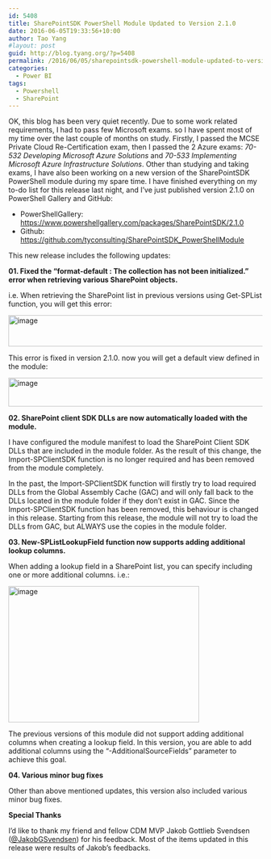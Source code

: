 ```yaml
---
id: 5408
title: SharePointSDK PowerShell Module Updated to Version 2.1.0
date: 2016-06-05T19:33:56+10:00
author: Tao Yang
#layout: post
guid: http://blog.tyang.org/?p=5408
permalink: /2016/06/05/sharepointsdk-powershell-module-updated-to-version-2-1-0/
categories:
  - Power BI
tags:
  - Powershell
  - SharePoint
---
```

OK, this blog has been very quiet recently. Due to some work related requirements, I had to pass few Microsoft exams. so I have spent most of my time over the last couple of months on study. Firstly, I passed the MCSE Private Cloud Re-Certification exam, then I passed the 2 Azure exams: <em>70-532 Developing Microsoft Azure Solutions</em> and <em>70-533 Implementing Microsoft Azure Infrastructure Solutions</em>. Other than studying and taking exams, I have also been working on a new version of the SharePointSDK PowerShell module during my spare time. I have finished everything on my to-do list for this release last night, and I’ve just published version 2.1.0 on PowerShell Gallery and GitHub:
<ul>
 	<li>PowerShellGallery: <a title="https://www.powershellgallery.com/packages/SharePointSDK/2.1.0" href="https://www.powershellgallery.com/packages/SharePointSDK/2.1.0">https://www.powershellgallery.com/packages/SharePointSDK/2.1.0</a></li>
 	<li>Github: <a title="https://github.com/tyconsulting/SharePointSDK_PowerShellModule" href="https://github.com/tyconsulting/SharePointSDK_PowerShellModule">https://github.com/tyconsulting/SharePointSDK_PowerShellModule</a></li>
</ul>
This new release includes the following updates:

<strong>01. Fixed the “format-default : The collection has not been initialized.” error when retrieving various SharePoint objects.</strong>

i.e. When retrieving the SharePoint list in previous versions using Get-SPList function, you will get this error:

<a href="http://blog.tyang.org/wp-content/uploads/2016/06/image.png"><img style="padding-top: 0px; padding-left: 0px; padding-right: 0px; border: 0px;" title="image" src="http://blog.tyang.org/wp-content/uploads/2016/06/image_thumb.png" alt="image" width="665" height="62" border="0" /></a>

This error is fixed in version 2.1.0. now you will get a default view defined in the module:

<a href="http://blog.tyang.org/wp-content/uploads/2016/06/image-1.png"><img style="padding-top: 0px; padding-left: 0px; padding-right: 0px; border: 0px;" title="image" src="http://blog.tyang.org/wp-content/uploads/2016/06/image_thumb-1.png" alt="image" width="675" height="57" border="0" /></a>

<strong>02. SharePoint client SDK DLLs are now automatically loaded with the module.</strong>

I have configured the module manifest to load the SharePoint Client SDK DLLs that are included in the module folder. As the result of this change, the Import-SPClientSDK function is no longer required and has been removed from the module completely.

In the past, the Import-SPClientSDK function will firstly try to load required DLLs from the Global Assembly Cache (GAC) and will only fall back to the DLLs located in the module folder if they don’t exist in GAC. Since the Import-SPClientSDK function has been removed, this behaviour is changed in this release. Starting from this release, the module will not try to load the DLLs from GAC, but ALWAYS use the copies in the module folder.

<strong>03. New-SPListLookupField function now supports adding additional lookup columns.</strong>

When adding a lookup field in a SharePoint list, you can specify including one or more additional columns. i.e.:

<a href="http://blog.tyang.org/wp-content/uploads/2016/06/image-2.png"><img style="padding-top: 0px; padding-left: 0px; padding-right: 0px; border: 0px;" title="image" src="http://blog.tyang.org/wp-content/uploads/2016/06/image_thumb-2.png" alt="image" width="378" height="270" border="0" /></a>

The previous versions of this module did not support adding additional columns when creating a lookup field. In this version, you are able to add additional columns using the “-AdditionalSourceFields” parameter to achieve this goal.

<strong>04. Various minor bug fixes</strong>

Other than above mentioned updates, this version also included various minor bug fixes.

<strong>Special Thanks</strong>

I’d like to thank my friend and fellow CDM MVP Jakob Gottlieb Svendsen (<a href="https://twitter.com/JakobGSvendsen">@JakobGSvendsen</a>) for his feedback. Most of the items updated in this release were results of Jakob’s feedbacks.